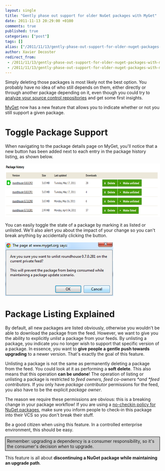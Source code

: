 ```yaml
---
layout: single
title: "Gently phase out support for older NuGet packages with MyGet"
date: 2011-11-13 20:29:00 +0100
comments: true
published: true
categories: ["post"]
tags: []
alias: ["/2011/11/13/gently-phase-out-support-for-older-nuget-packages-with-myget-aspx/"]
author: Xavier Decoster
redirect_from:
 - /2011/11/13/gently-phase-out-support-for-older-nuget-packages-with-myget-aspx/.html
 - /2011/11/13/gently-phase-out-support-for-older-nuget-packages-with-myget-aspx/.html
---
```

<p>Simply deleting those packages is most likely not the best option. You probably have no idea of who still depends on them, either directly or through another package depending on it, even though you could try to <a href="/post/2011/10/06/Generate-package-dependency-matrix-directly-from-TFS-source-control.html" target="_blank">analyze your source control repositories</a> and get some first insights.</p>

<p><a href="http://www.myget.org" target="_blank">MyGet</a> now has a new feature that allows you to indicate whether or not you still support a given package.</p>

<h1>Toggle Package Support</h1>

<p>When navigating to the package details page on MyGet, you'll notice that a new button has been added next to each entry in the package history listing, as shown below.</p>

<p><a href="/images/2011-11-13/package_history.png" target="_blank"><img width="650" height="174" alt="" src="/images/2011-11-13/package_history.png" /></a></p>

<p>You can easily toggle the state of a package by marking it as listed or unlisted. We'll also alert you about the impact of your change so you can't break anything by accidentally clicking the button.</p>

<p><img src="/images/2011-11-13/alert_make_unlisted.png" alt="" /></p>

<h1>Package Listing Explained</h1>

<p>By default, all new packages are listed obviously, otherwise you wouldn't be able to download the package from the feed. However, we want to give you the ability to explicitly <em>unlist</em> a package from your feeds. By unlisting a package, you indicate you no longer wish to support that specific version of a package. In essence, you want to <strong>give people a gentle push towards upgrading</strong> to a newer version. That's exactly the goal of this feature.</p>

<p>Unlisting a package is not the same as permanently deleting a package from the feed. You could look at it as performing a <strong>soft delete</strong>. This also means that this operation <strong>can be undone</strong>! The operation of listing or unlisting a package is restricted to <em>feed owners, feed co-owners *and *feed contributors</em>. If you only have <em>package contributor</em> permissions for the feed, you also have to be the explicit <em>package owner</em>.</p>

<p>The reason we require these permissions are obvious: this is a breaking change in your package workflow! If you are using a <a href="/post/2011/07/18/Continuous-Package-Integration-NuGet-vs-Source-Control.html" target="_blank">no-checkin policy for NuGet packages</a>, make sure you inform people to check-in this package into their VCS so you don't break their stuff.</p>

<p>Be a good citizen when using this feature. In a controlled enterprise environment, this should be easy.</p>

<p style="background-color: #ccc; border: 1px solid #000; padding: 5px;">
  Remember: upgrading a dependency is a consumer responsibility, so it's the consumer's decision <em>when</em> to upgrade.
</p>

<p>This feature is all about <strong>discontinuing a NuGet package while maintaining an upgrade path</strong>.</p>
